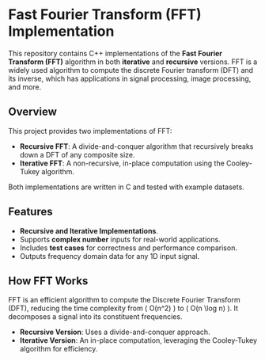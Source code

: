 # Fast Fourier Transform (FFT) Implementation

This repository contains C++ implementations of the **Fast Fourier Transform (FFT)** algorithm in both **iterative** and **recursive** versions. FFT is a widely used algorithm to compute the discrete Fourier transform (DFT) and its inverse, which has applications in signal processing, image processing, and more.

## Overview
This project provides two implementations of FFT:
- **Recursive FFT**: A divide-and-conquer algorithm that recursively breaks down a DFT of any composite size.
- **Iterative FFT**: A non-recursive, in-place computation using the Cooley-Tukey algorithm.

Both implementations are written in C and tested with example datasets.

## Features
- **Recursive and Iterative Implementations**.
- Supports **complex number** inputs for real-world applications.
- Includes **test cases** for correctness and performance comparison.
- Outputs frequency domain data for any 1D input signal.

## How FFT Works
FFT is an efficient algorithm to compute the Discrete Fourier Transform (DFT), reducing the time complexity from \( O(n^2) \) to \( O(n \log n) \). It decomposes a signal into its constituent frequencies.

- **Recursive Version**: Uses a divide-and-conquer approach.
- **Iterative Version**: An in-place computation, leveraging the Cooley-Tukey algorithm for efficiency.
